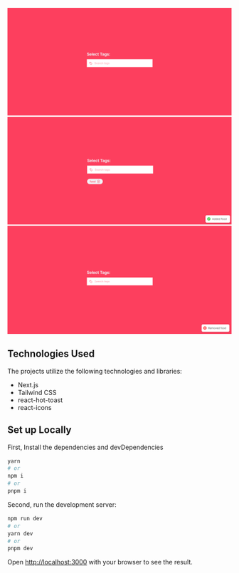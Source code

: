 ![Alt text](image.png)
![Alt text](image-1.png)
![Alt text](image-2.png)

## Technologies Used

The projects utilize the following technologies and libraries:

- Next.js
- Tailwind CSS
- react-hot-toast
- react-icons

## Set up Locally

First, Install the dependencies and devDependencies

```bash
yarn
# or
npm i
# or
pnpm i
```

Second, run the development server:

```bash
npm run dev
# or
yarn dev
# or
pnpm dev
```

Open [http://localhost:3000](http://localhost:3000) with your browser to see the result.
